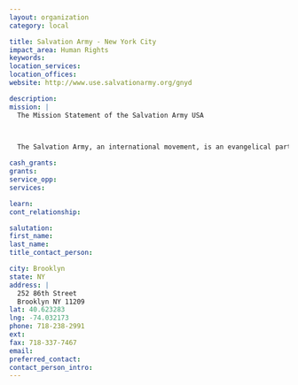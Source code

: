 ```yaml
---
layout: organization
category: local

title: Salvation Army - New York City
impact_area: Human Rights
keywords: 
location_services: 
location_offices: 
website: http://www.use.salvationarmy.org/gnyd

description: 
mission: |
  The Mission Statement of the Salvation Army USA

  

  The Salvation Army, an international movement, is an evangelical part of the universal Christian Church. Its message is based on the Bible. Its ministry is motivated by the love of God. Its mission is to preach the gospel of Jesus Christ and to meet human needs in His name without discrimination.

cash_grants: 
grants: 
service_opp: 
services: 

learn: 
cont_relationship: 

salutation: 
first_name: 
last_name: 
title_contact_person: 

city: Brooklyn
state: NY
address: |
  252 86th Street     
  Brooklyn NY 11209
lat: 40.623283
lng: -74.032173
phone: 718-238-2991
ext: 
fax: 718-337-7467
email: 
preferred_contact: 
contact_person_intro: 
---
```

